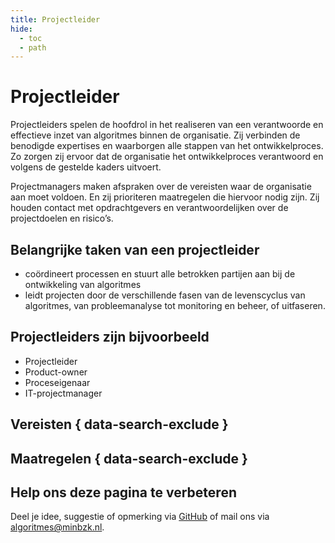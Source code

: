 ```yaml
---
title: Projectleider
hide:
  - toc
  - path
---
```


# Projectleider
Projectleiders spelen de hoofdrol in het realiseren van een verantwoorde en effectieve inzet van algoritmes binnen de organisatie. Zij verbinden de benodigde expertises en waarborgen alle stappen van het ontwikkelproces. Zo zorgen zij ervoor dat de organisatie het ontwikkelproces verantwoord en volgens de gestelde kaders uitvoert.

Projectmanagers maken afspraken over de vereisten waar de organisatie aan moet voldoen. En zij prioriteren maatregelen die hiervoor nodig zijn. Zij houden contact met opdrachtgevers en verantwoordelijken over de projectdoelen en risico’s.

## Belangrijke taken van een projectleider

* coördineert processen en stuurt alle betrokken partijen aan bij de ontwikkeling van algoritmes
* leidt projecten door de verschillende fasen van de levenscyclus van algoritmes, van probleemanalyse tot monitoring en beheer, of uitfaseren.

## Projectleiders zijn bijvoorbeeld

* Projectleider
* Product-owner
* Proceseigenaar
* IT-projectmanager

## Vereisten { data-search-exclude }

<!-- list_vereisten rollen/projectleider no-rol no-levenscyclus no-search no-onderwerp -->

## Maatregelen { data-search-exclude }

<!-- list_maatregelen rollen/projectleider no-rol no-levenscyclus no-search no-onderwerp -->

## Help ons deze pagina te verbeteren
Deel je idee, suggestie of opmerking via [GitHub](https://github.com/MinBZK/Algoritmekader/issues/new/choose) of mail ons via [algoritmes@minbzk.nl](mailto:algoritmes@minbzk.nl).
